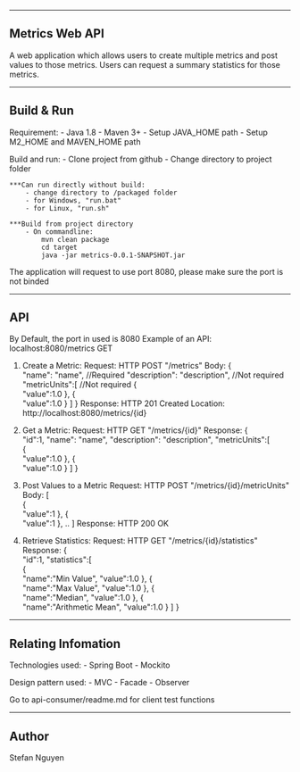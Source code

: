 ----------------
Metrics Web API
----------------

A web application which allows users to create multiple metrics and
post values to those metrics. Users can request a summary statistics
for those metrics.


----------------
Build & Run
----------------

Requirement:
	- Java 1.8
	- Maven 3+
	- Setup JAVA_HOME path
	- Setup M2_HOME and MAVEN_HOME path

	
Build and run:
	- Clone project from github
	- Change directory to project folder
	
	***Can run directly without build:
		- change directory to /packaged folder 
		- for Windows, "run.bat"
		- for Linux, "run.sh"

	***Build from project directory
		- On commandline: 
			mvn clean package
			cd target
			java -jar metrics-0.0.1-SNAPSHOT.jar
	
The application will request to use port 8080, please make
sure the port is not binded


----------------
API
----------------

By Default, the port in used is 8080
Example of an API: localhost:8080/metrics GET

1. Create a Metric:
	Request: 
		HTTP POST
		"/metrics"
		Body:
		{  
		   "name": "name",  //Required
		   "description": "description",  //Not required
		   "metricUnits":[   //Not required
			  {  
				 "value":1.0
			  },
			  {  
				 "value":1.0
			  }
		   ]
		}
	Response:
		HTTP 201 Created
		Location: http://localhost:8080/metrics/{id}
		
	
2. Get a Metric:
	Request: 
		HTTP GET
		"/metrics/{id}"
	Response:
	{  
	   "id":1,
	   "name": "name",
	   "description": "description",
	   "metricUnits":[  
		  {  
			 "value":1.0
		  },
		  {  
			 "value":1.0
		  }
	   ]
	}
	
	
3. Post Values to a Metric
	Request:
		HTTP POST
		"/metrics/{id}/metricUnits"
		Body:
		[  
		   {  
			  "value":1
		   },
		   {  
			  "value":1
		   },
		   ..
		]
	Response:
		HTTP 200 OK

		
4. Retrieve Statistics:
	Request:
		HTTP GET
		"/metrics/{id}/statistics"
	Response:
		{  
		   "id":1,
		   "statistics":[  
			  {  
				 "name":"Min Value",
				 "value":1.0
			  },
			  {  
				 "name":"Max Value",
				 "value":1.0
			  },
			  {  
				 "name":"Median",
				 "value":1.0
			  },
			  {  
				 "name":"Arithmetic Mean",
				 "value":1.0
			  }
		   ]
		}



----------------
Relating Infomation
----------------

Technologies used: 
	- Spring Boot
	- Mockito

Design pattern used:
	- MVC
	- Facade
	- Observer

Go to api-consumer/readme.md for client test functions

----------------
Author
----------------
Stefan Nguyen
